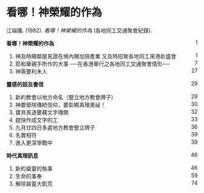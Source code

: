 # 看哪！神榮耀的作為
江端儀. (1982). *看哪！神榮耀的作為* (各地同工交通聚會紀錄). 

**看哪！神榮耀的作為** <span style="float: right;">1</span>

1. 神及時賜鄰屋見證在境內賜加倍產業
又及時招聚各地同工來港赴盛會 <span style="float: right;">1</span>
1. 耶和華親手所作的大事
──在香港舉行之各地同工交通聚會情形── <span style="float: right;">7</span>
1. 神需要利未人 <span style="float: right;">27</span>

**靈感的話及書信** <span style="float: right;">29</span>

1. 新約教會以地方命名（豎立地方教會牌子） <span style="float: right;">29</span>
1. 神要廢除傳統信仰，要彰顯真理奧祕！ <span style="float: right;">30</span>
1. 寶貝真道要藉文字傳開 <span style="float: right;">32</span>
1. 趕快作成文字的工 <span style="float: right;">33</span>
1. 九月廿四日多處地方教會豎立牌子 <span style="float: right;">36</span>
1. 名實相符 <span style="float: right;">39</span>
1. 進入更深爭戰中 <span style="float: right;">39</span>

**時代真理訊息** <span style="float: right;">46</span>

1. 新約屬靈的執事 <span style="float: right;">46</span>
1. 生命的事奉 <span style="float: right;">59</span>
1. 解除屬靈大飢荒 <span style="float: right;">74</span>
